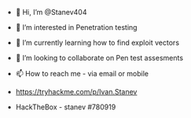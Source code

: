 - 👋 Hi, I’m @Stanev404
- 👀 I’m interested in Penetration testing  
- 🌱 I’m currently learning how to find exploit vectors
- 💞️ I’m looking to collaborate on Pen test assesments 
- 📫 How to reach me - via email or mobile

- https://tryhackme.com/p/Ivan.Stanev
- HackTheBox - stanev #780919
<!---
Stanev404/Stanev404 is a ✨ special ✨ repository because its `README.md` (this file) appears on your GitHub profile.
You can click the Preview link to take a look at your changes.
--->
